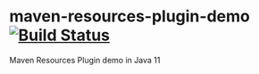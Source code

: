 # maven-resources-plugin-demo [![Build Status][travis-img]][travis]

Maven Resources Plugin demo in Java 11

[travis]: https://travis-ci.org/mincong-h/maven-resources-plugin-demo
[travis-img]: https://travis-ci.org/mincong-h/maven-resources-plugin-demo.svg?branch=master

